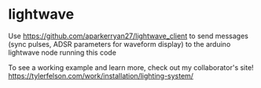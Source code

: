 # lightwave

Use https://github.com/aparkerryan27/lightwave_client to send messages (sync pulses, ADSR parameters for waveform display) to the arduino lightwave node running this code

To see a working example and learn more, check out my collaborator's site! 
https://tylerfelson.com/work/installation/lighting-system/
